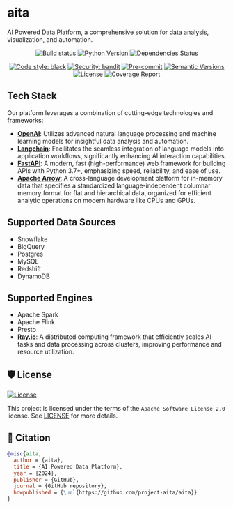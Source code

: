# aita
AI Powered Data Platform, a comprehensive solution for data analysis, visualization, and automation.

<div align="center">

[![Build status](https://github.com/project-aita/aita/workflows/build/badge.svg?branch=main&event=push)](https://github.com/project-aita/aita/actions?query=workflow%3Abuild)
[![Python Version](https://img.shields.io/pypi/pyversions/aita.svg)](https://pypi.org/project/aita/)
[![Dependencies Status](https://img.shields.io/badge/dependencies-up%20to%20date-brightgreen.svg)](https://github.com/project-aita/aita/pulls?utf8=%E2%9C%93&q=is%3Apr%20author%3Aapp%2Fdependabot)

[![Code style: black](https://img.shields.io/badge/code%20style-black-000000.svg)](https://github.com/psf/black)
[![Security: bandit](https://img.shields.io/badge/security-bandit-green.svg)](https://github.com/PyCQA/bandit)
[![Pre-commit](https://img.shields.io/badge/pre--commit-enabled-brightgreen?logo=pre-commit&logoColor=white)](https://github.com/projec-taita/aita/blob/main/.pre-commit-config.yaml)
[![Semantic Versions](https://img.shields.io/badge/%20%20%F0%9F%93%A6%F0%9F%9A%80-semantic--versions-e10079.svg)](https://github.com/project-aita/aita/releases)
[![License](https://img.shields.io/github/license/project-aita/aita)](https://github.com/project-aita/aita/blob/main/LICENSE)
![Coverage Report](aita/assets/images/coverage.svg)

</div>

## Tech Stack

Our platform leverages a combination of cutting-edge technologies and frameworks:

- **[OpenAI](https://openai.com/)**: Utilizes advanced natural language processing and machine learning models for insightful data analysis and automation.
- **[Langchain](https://www.langchain.com/)**: Facilitates the seamless integration of language models into application workflows, significantly enhancing AI interaction capabilities.
- **[FastAPI](https://fastapi.tiangolo.com/)**: A modern, fast (high-performance) web framework for building APIs with Python 3.7+, emphasizing speed, reliability, and ease of use.
- **[Apache Arrow](https://arrow.apache.org/)**: A cross-language development platform for in-memory data that specifies a standardized language-independent columnar memory format for flat and hierarchical data, organized for efficient analytic operations on modern hardware like CPUs and GPUs.

## Supported Data Sources
- Snowflake
- BigQuery
- Postgres
- MySQL
- Redshift
- DynamoDB

## Supported Engines
- Apache Spark
- Apache Flink
- Presto
- **[Ray.io](https://ray.io/)**: A distributed computing framework that efficiently scales AI tasks and data processing across clusters, improving performance and resource utilization.

## 🛡 License

[![License](https://img.shields.io/github/license/project-aita/aita)](https://github.com/project-aita/aita/blob/main/LICENSE)

This project is licensed under the terms of the `Apache Software License 2.0` license. See [LICENSE](https://github.com/aita/aita/blob/master/LICENSE) for more details.

## 📃 Citation

```bibtex
@misc{aita,
  author = {aita},
  title = {AI Powered Data Platform},
  year = {2024},
  publisher = {GitHub},
  journal = {GitHub repository},
  howpublished = {\url{https://github.com/project-aita/aita}}
}
```